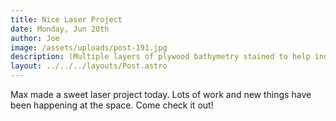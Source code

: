```yaml
---
title: Nice Laser Project
date: Monday, Jun 20th
author: Joe
image: /assets/uploads/post-191.jpg
description: (Multiple layers of plywood bathymetry stained to help indicate depth.)
layout: ../../../layouts/Post.astro
---
```


Max made a sweet laser project today.  Lots of work and new things have been happening at the space.  Come check it out!
